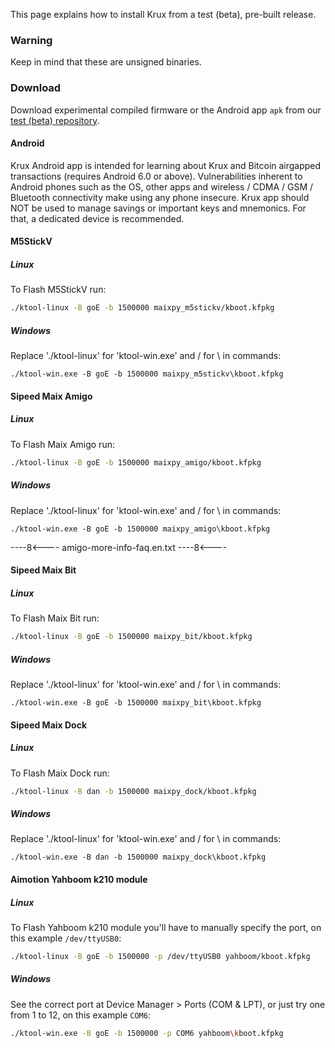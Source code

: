 This page explains how to install Krux from a test (beta), pre-built release.

### Warning
Keep in mind that these are unsigned binaries.

### Download
Download experimental compiled firmware or the Android app `apk` from our [test (beta) repository](https://github.com/odudex/krux_binaries).

#### Android
Krux Android app is intended for learning about Krux and Bitcoin airgapped transactions (requires Android 6.0 or above). Vulnerabilities inherent to Android phones such as the OS, other apps and wireless / CDMA / GSM / Bluetooth connectivity make using any phone insecure. Krux app should NOT be used to manage savings or important keys and mnemonics. For that, a dedicated device is recommended.

#### M5StickV
##### Linux
To Flash M5StickV run:
```bash
./ktool-linux -B goE -b 1500000 maixpy_m5stickv/kboot.kfpkg
```

##### Windows
Replace './ktool-linux' for 'ktool-win.exe' and / for \ in commands:
```pwsh
./ktool-win.exe -B goE -b 1500000 maixpy_m5stickv\kboot.kfpkg
```

#### Sipeed Maix Amigo
##### Linux
To Flash Maix Amigo run:
```bash
./ktool-linux -B goE -b 1500000 maixpy_amigo/kboot.kfpkg
```

##### Windows
Replace './ktool-linux' for 'ktool-win.exe' and / for \ in commands:
```pwsh
./ktool-win.exe -B goE -b 1500000 maixpy_amigo\kboot.kfpkg
```

----8<----
amigo-more-info-faq.en.txt
----8<----

#### Sipeed Maix Bit
##### Linux
To Flash Maix Bit run:
```bash
./ktool-linux -B goE -b 1500000 maixpy_bit/kboot.kfpkg
```

##### Windows
Replace './ktool-linux' for 'ktool-win.exe' and / for \ in commands:
```pwsh
./ktool-win.exe -B goE -b 1500000 maixpy_bit\kboot.kfpkg
```

#### Sipeed Maix Dock
##### Linux
To Flash Maix Dock run:
```bash
./ktool-linux -B dan -b 1500000 maixpy_dock/kboot.kfpkg
```

##### Windows
Replace './ktool-linux' for 'ktool-win.exe' and / for \ in commands:
```pwsh
./ktool-win.exe -B dan -b 1500000 maixpy_dock\kboot.kfpkg
```

#### Aimotion Yahboom k210 module
##### Linux
To Flash Yahboom k210 module you'll have to manually specify the port, on this example `/dev/ttyUSB0`:
```bash
./ktool-linux -B goE -b 1500000 -p /dev/ttyUSB0 yahboom/kboot.kfpkg
```

##### Windows
See the correct port at Device Manager > Ports (COM & LPT), or just try one from 1 to 12, on this example `COM6`:
```bash
./ktool-win.exe -B goE -b 1500000 -p COM6 yahboom\kboot.kfpkg
```






